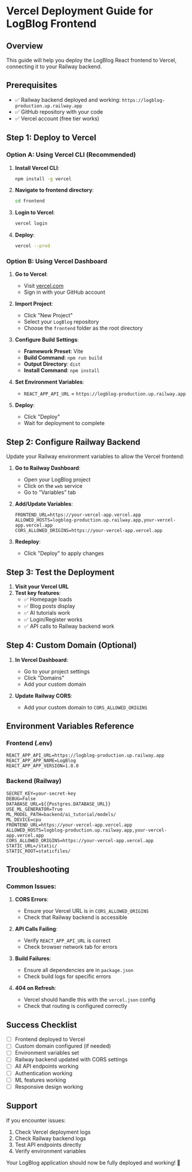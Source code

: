 # Vercel Deployment Guide for LogBlog Frontend

## Overview
This guide will help you deploy the LogBlog React frontend to Vercel, connecting it to your Railway backend.

## Prerequisites
- ✅ Railway backend deployed and working: `https://logblog-production.up.railway.app`
- ✅ GitHub repository with your code
- ✅ Vercel account (free tier works)

## Step 1: Deploy to Vercel

### Option A: Using Vercel CLI (Recommended)
1. **Install Vercel CLI**:
   ```bash
   npm install -g vercel
   ```

2. **Navigate to frontend directory**:
   ```bash
   cd frontend
   ```

3. **Login to Vercel**:
   ```bash
   vercel login
   ```

4. **Deploy**:
   ```bash
   vercel --prod
   ```

### Option B: Using Vercel Dashboard
1. **Go to Vercel**:
   - Visit [vercel.com](https://vercel.com)
   - Sign in with your GitHub account

2. **Import Project**:
   - Click "New Project"
   - Select your `LogBlog` repository
   - Choose the `frontend` folder as the root directory

3. **Configure Build Settings**:
   - **Framework Preset**: Vite
   - **Build Command**: `npm run build`
   - **Output Directory**: `dist`
   - **Install Command**: `npm install`

4. **Set Environment Variables**:
   - `REACT_APP_API_URL` = `https://logblog-production.up.railway.app`

5. **Deploy**:
   - Click "Deploy"
   - Wait for deployment to complete

## Step 2: Configure Railway Backend

Update your Railway environment variables to allow the Vercel frontend:

1. **Go to Railway Dashboard**:
   - Open your LogBlog project
   - Click on the `web` service
   - Go to "Variables" tab

2. **Add/Update Variables**:
   ```
   FRONTEND_URL=https://your-vercel-app.vercel.app
   ALLOWED_HOSTS=logblog-production.up.railway.app,your-vercel-app.vercel.app
   CORS_ALLOWED_ORIGINS=https://your-vercel-app.vercel.app
   ```

3. **Redeploy**:
   - Click "Deploy" to apply changes

## Step 3: Test the Deployment

1. **Visit your Vercel URL**
2. **Test key features**:
   - ✅ Homepage loads
   - ✅ Blog posts display
   - ✅ AI tutorials work
   - ✅ Login/Register works
   - ✅ API calls to Railway backend work

## Step 4: Custom Domain (Optional)

1. **In Vercel Dashboard**:
   - Go to your project settings
   - Click "Domains"
   - Add your custom domain

2. **Update Railway CORS**:
   - Add your custom domain to `CORS_ALLOWED_ORIGINS`

## Environment Variables Reference

### Frontend (.env)
```
REACT_APP_API_URL=https://logblog-production.up.railway.app
REACT_APP_APP_NAME=LogBlog
REACT_APP_APP_VERSION=1.0.0
```

### Backend (Railway)
```
SECRET_KEY=your-secret-key
DEBUG=False
DATABASE_URL=${{Postgres.DATABASE_URL}}
USE_ML_GENERATOR=True
ML_MODEL_PATH=backend/ai_tutorial/models/
ML_DEVICE=cpu
FRONTEND_URL=https://your-vercel-app.vercel.app
ALLOWED_HOSTS=logblog-production.up.railway.app,your-vercel-app.vercel.app
CORS_ALLOWED_ORIGINS=https://your-vercel-app.vercel.app
STATIC_URL=/static/
STATIC_ROOT=staticfiles/
```

## Troubleshooting

### Common Issues:

1. **CORS Errors**:
   - Ensure your Vercel URL is in `CORS_ALLOWED_ORIGINS`
   - Check that Railway backend is accessible

2. **API Calls Failing**:
   - Verify `REACT_APP_API_URL` is correct
   - Check browser network tab for errors

3. **Build Failures**:
   - Ensure all dependencies are in `package.json`
   - Check build logs for specific errors

4. **404 on Refresh**:
   - Vercel should handle this with the `vercel.json` config
   - Check that routing is configured correctly

## Success Checklist

- [ ] Frontend deployed to Vercel
- [ ] Custom domain configured (if needed)
- [ ] Environment variables set
- [ ] Railway backend updated with CORS settings
- [ ] All API endpoints working
- [ ] Authentication working
- [ ] ML features working
- [ ] Responsive design working

## Support

If you encounter issues:
1. Check Vercel deployment logs
2. Check Railway backend logs
3. Test API endpoints directly
4. Verify environment variables

Your LogBlog application should now be fully deployed and working! 🎉
